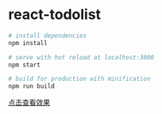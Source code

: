 # react-todolist

``` bash
# install dependencies
npm install

# serve with hot reload at localhost:3000
npm start

# build for production with minification
npm run build
```

[点击查看效果]( https://charleszhang6.github.io/react-todolist/build/)
